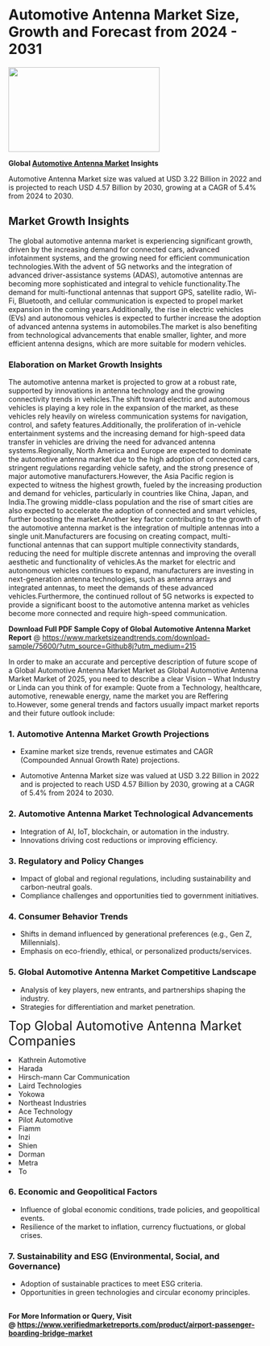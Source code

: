 <H1>Automotive Antenna Market Size, Growth and Forecast from 2024 - 2031</H1><img class="aligncenter size-medium wp-image-584254" src="https://thirdeyenews.in/wp-content/uploads/2024/09/Global-Market-Research-300x168.jpeg" alt="" width="300" height="168" /><p><strong>Global&nbsp;<a href="https://www.marketsizeandtrends.com/download-sample/75600/?utm_source=Github8j?utm_medium=215">Automotive Antenna Market</a> Insights</strong></p><p>Automotive Antenna Market size was valued at USD 3.22 Billion in 2022 and is projected to reach USD 4.57 Billion by 2030, growing at a CAGR of 5.4% from 2024 to 2030.</p><p><h2>Market Growth Insights</h2> The global automotive antenna market is experiencing significant growth, driven by the increasing demand for connected cars, advanced infotainment systems, and the growing need for efficient communication technologies.With the advent of 5G networks and the integration of advanced driver-assistance systems (ADAS), automotive antennas are becoming more sophisticated and integral to vehicle functionality.The demand for multi-functional antennas that support GPS, satellite radio, Wi-Fi, Bluetooth, and cellular communication is expected to propel market expansion in the coming years.Additionally, the rise in electric vehicles (EVs) and autonomous vehicles is expected to further increase the adoption of advanced antenna systems in automobiles.The market is also benefiting from technological advancements that enable smaller, lighter, and more efficient antenna designs, which are more suitable for modern vehicles.<h3>Elaboration on Market Growth Insights</h3> The automotive antenna market is projected to grow at a robust rate, supported by innovations in antenna technology and the growing connectivity trends in vehicles.The shift toward electric and autonomous vehicles is playing a key role in the expansion of the market, as these vehicles rely heavily on wireless communication systems for navigation, control, and safety features.Additionally, the proliferation of in-vehicle entertainment systems and the increasing demand for high-speed data transfer in vehicles are driving the need for advanced antenna systems.Regionally, North America and Europe are expected to dominate the automotive antenna market due to the high adoption of connected cars, stringent regulations regarding vehicle safety, and the strong presence of major automotive manufacturers.However, the Asia Pacific region is expected to witness the highest growth, fueled by the increasing production and demand for vehicles, particularly in countries like China, Japan, and India.The growing middle-class population and the rise of smart cities are also expected to accelerate the adoption of connected and smart vehicles, further boosting the market.Another key factor contributing to the growth of the automotive antenna market is the integration of multiple antennas into a single unit.Manufacturers are focusing on creating compact, multi-functional antennas that can support multiple connectivity standards, reducing the need for multiple discrete antennas and improving the overall aesthetic and functionality of vehicles.As the market for electric and autonomous vehicles continues to expand, manufacturers are investing in next-generation antenna technologies, such as antenna arrays and integrated antennas, to meet the demands of these advanced vehicles.Furthermore, the continued rollout of 5G networks is expected to provide a significant boost to the automotive antenna market as vehicles become more connected and require high-speed communication.<p><span class=""><strong>Download Full PDF Sample Copy of Global Automotive Antenna Market Report</strong> @ <a href="https://www.marketsizeandtrends.com/download-sample/75600/?utm_source=Github8j?utm_medium=215" target="_blank">https://www.marketsizeandtrends.com/download-sample/75600/?utm_source=Github8j?utm_medium=215</a></span></p><p>In order to make an accurate and perceptive description of future scope of a Global&nbsp;Automotive Antenna Market Market as Global&nbsp;Automotive Antenna Market Market of 2025, you need to describe a clear Vision &ndash; What Industry or Linda can you think of for example: Quote from a Technology, healthcare, automotive, renewable energy, name the market you are Reffering to.However, some general trends and factors usually impact market reports and their future outlook include:</p><h3>1.&nbsp;<strong>Automotive Antenna Market Growth Projections</strong></h3><ul><li>Examine market size trends, revenue estimates and CAGR (Compounded Annual Growth Rate) projections.</li><li><p>Automotive Antenna Market size was valued at USD 3.22 Billion in 2022 and is projected to reach USD 4.57 Billion by 2030, growing at a CAGR of 5.4% from 2024 to 2030.</p></li></ul><h3>2.&nbsp;<strong>Automotive Antenna Market Technological Advancements</strong></h3><ul><li>Integration of AI, IoT, blockchain, or automation in the industry.</li><li>Innovations driving cost reductions or improving efficiency.</li></ul><h3>3.&nbsp;<strong>Regulatory and Policy Changes</strong></h3><ul><li>Impact of global and regional regulations, including sustainability and carbon-neutral goals.</li><li>Compliance challenges and opportunities tied to government initiatives.</li></ul><h3>4.&nbsp;<strong>Consumer Behavior Trends</strong></h3><ul><li>Shifts in demand influenced by generational preferences (e.g., Gen Z, Millennials).</li><li>Emphasis on eco-friendly, ethical, or personalized products/services.</li></ul><h3>5.&nbsp;<strong>Global Automotive Antenna Market Competitive Landscape</strong></h3><ul><li>Analysis of key players, new entrants, and partnerships shaping the industry.</li><li>Strategies for differentiation and market penetration.</li></ul><p data-pm-slice="1 1 []"><span style="color: inherit; font-family: inherit; font-size: 25px;">Top Global Automotive Antenna Market Companies</span></p><div class="" data-test-id=""><p><li>Kathrein Automotive</li><li> Harada</li><li> Hirsch-mann Car Communication</li><li> Laird Technologies</li><li> Yokowa</li><li> Northeast Industries</li><li> Ace Technology</li><li> Pilot Automotive</li><li> Fiamm</li><li> Inzi</li><li> Shien</li><li> Dorman</li><li> Metra</li><li> To</li></p></div><h3>6.&nbsp;<strong>Economic and Geopolitical Factors</strong></h3><ul><li>Influence of global economic conditions, trade policies, and geopolitical events.</li><li>Resilience of the market to inflation, currency fluctuations, or global crises.</li></ul><h3>7.&nbsp;<strong>Sustainability and ESG (Environmental, Social, and Governance)</strong></h3><ul><li>Adoption of sustainable practices to meet ESG criteria.</li><li>Opportunities in green technologies and circular economy principles.</li></ul><h2><strong style="font-size: 14px;">For More Information or Query, Visit @&nbsp;</strong><a style="background-color: #ffffff; font-size: 14px;" href="https://www.marketsizeandtrends.com/report/automotive-antenna-market/" target="_blank">https://www.verifiedmarketreports.com/product/airport-passenger-boarding-bridge-market</a></h2>